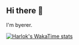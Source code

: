 ## Hi there 👋
I'm byerer.

[![Harlok's WakaTime stats](https://github-readme-stats.vercel.app/api/wakatime?username=byerer)](https://github.com/anuraghazra/github-readme-stats)

<!--
**byerer/byerer** is a ✨ _special_ ✨ repository because its `README.md` (this file) appears on your GitHub profile.

Here are some ideas to get you started:

- 🔭 I’m currently working on ...
- 🌱 I’m currently learning ...
- 👯 I’m looking to collaborate on ...
- 🤔 I’m looking for help with ...
- 💬 Ask me about ...
- 📫 How to reach me: ...
- 😄 Pronouns: ...
- ⚡ Fun fact: ...
-->
